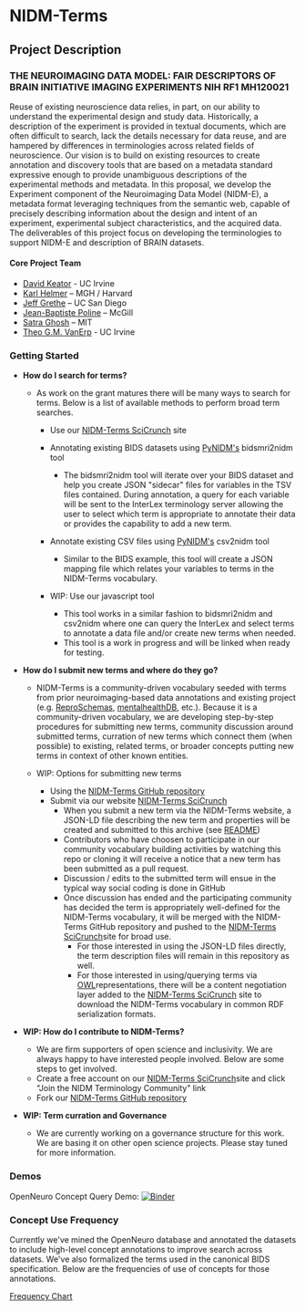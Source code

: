 # NIDM-Terms

## Project Description
### THE NEUROIMAGING DATA MODEL: FAIR DESCRIPTORS OF BRAIN INITIATIVE IMAGING EXPERIMENTS NIH RF1 MH120021

Reuse of existing neuroscience data relies, in part, on our ability to understand the experimental design and study data. Historically, a description of the experiment is provided in textual documents, which are often difficult to search, lack the details necessary for data reuse, and are hampered by differences in terminologies across related fields of neuroscience. Our vision is to build on existing resources to create annotation and discovery tools that are based on a metadata standard expressive enough to provide unambiguous descriptions of the experimental methods and metadata. In this proposal, we develop the Experiment component of the Neuroimaging Data Model (NIDM-E), a metadata format leveraging techniques from the semantic web, capable of precisely describing information about the design and intent of an experiment, experimental subject characteristics, and the acquired data. The deliverables of this project focus on developing the terminologies to support NIDM-E and description of BRAIN datasets.

#### Core Project Team

* [David Keator](www.davidkeator.com) - UC Irvine
* [Karl Helmer](https://www.nmr.mgh.harvard.edu/user/6787) – MGH / Harvard
* [Jeff Grethe](https://profiles.ucsd.edu/jeffrey.grethe) – UC San Diego
* [Jean-Baptiste Poline](https://www.mcgill.ca/neuro/jean-baptiste-poline-0) – McGill
* [Satra Ghosh](https://satra.cogitatum.org/group/) – MIT
* [Theo G.M. VanErp](https://www.faculty.uci.edu/profile.cfm?faculty_id=5812) - UC Irvine

### Getting Started

* **How do I search for terms?**

	* As work on the grant matures there will be many ways to search for terms.  Below is a list of available methods to perform broad term searches.  
		* Use our [NIDM-Terms SciCrunch](https://scicrunch.org/nidm-terms) site 
		* Annotating existing BIDS datasets using [PyNIDM's](https://github.com/INCF-NIDASH/PyNIDM) bidsmri2nidm tool		
			* The bidsmri2nidm tool will iterate over your BIDS dataset and help you create JSON "sidecar" files for variables in the TSV files contained.  During annotation, a query for each variable will be sent to the InterLex terminology server allowing the user to select which term is appropriate to annotate their data or provides the capability to add a new term.
		* Annotate existing CSV files using [PyNIDM's](https://github.com/INCF-NIDASH/PyNIDM) csv2nidm tool
			* Similar to the BIDS example, this tool will create a JSON mapping file which relates your variables to terms in the NIDM-Terms vocabulary.  
		* WIP: Use our javascript tool
		
			* This tool works in a similar fashion to bidsmri2nidm and csv2nidm where one can query the InterLex and select terms to annotate a data file and/or create new terms when needed.
			* This tool is a work in progress and will be linked when ready for testing.
		
* **How do I submit new terms and where do they go?**

	* NIDM-Terms is a community-driven vocabulary seeded with terms from prior neuroimaging-based data annotations and existing project (e.g. [ReproSchemas](https://github.com/ReproNim/reproschema), [mentalhealthDB](https://github.com/ChildMindInstitute/mhdb), etc.).  Because it is a community-driven vocabulary, we are developing step-by-step procedures for submitting new terms, community discussion around submitted terms, curration of new terms which connect them (when possible) to existing, related terms, or broader concepts putting new terms in context of other known entities.	
	* WIP: Options for submitting new terms
	
		* Using the [NIDM-Terms GitHub repository](https://github.com/NIDM-Terms/terms/blob/master/terms/README.md)
		* Submit via our website [NIDM-Terms SciCrunch](https://scicrunch.org/nidm-terms)
			* When you submit a new term via the NIDM-Terms website, a JSON-LD file describing the new term and properties will be created and submitted to this archive (see [README](https://github.com/NIDM-Terms/terms/blob/master/terms/README.md))
			* Contributors who have choosen to participate in our community vocabulary building activities by watching this repo or cloning it will receive a notice that a new term has been submitted as a pull request.
			* Discussion / edits to the submitted term will ensue in the typical way social coding is done in GitHub
			* Once discussion has ended and the participating community has decided the term is appropriately well-defined for the NIDM-Terms vocabulary, it will be merged with the NIDM-Terms GitHub repository and pushed to the [NIDM-Terms SciCrunch](https://scicrunch.org/nidm-terms)site for broad use.
				* For those interested in using the JSON-LD files directly, the term description files will remain in this repository as well.
				* For those interested in using/querying terms via [OWL](https://www.w3.org/OWL/)representations, there will be a content negotiation layer added to the [NIDM-Terms SciCrunch](https://scicrunch.org/nidm-terms) site to download the NIDM-Terms vocabulary in common RDF serialization formats.

* **WIP: How do I contribute to NIDM-Terms?**
	 
	 * We are firm supporters of open science and inclusivity.  We are always happy to have interested people involved. Below are some steps to get involved.
	 * Create a free account on our [NIDM-Terms SciCrunch](https://scicrunch.org/nidm-terms)site and click "Join the NIDM Terminology Community" link
	 * Fork our [NIDM-Terms GitHub repository](https://github.com/NIDM-Terms/terms)

* **WIP: Term curration and Governance**
	* We are currently working on a governance structure for this work.  We are basing it on other open science projects.  Please stay tuned for more information.
	  
### Demos

OpenNeuro Concept Query Demo: [![Binder](https://mybinder.org/badge_logo.svg)](https://mybinder.org/v2/gh/NIDM-Terms/terms/master?filepath=utils%2Fquery_demo)

### Concept Use Frequency

Currently we've mined the OpenNeuro database and annotated the datasets to include high-level concept annotations to improve search across datasets.  We've also formalized the terms used in the canonical BIDS specification.  Below are the frequencies of use of concepts for those annotations. 

[Frequency Chart](https://github.com/NIDM-Terms/terms/blob/master/terms/concept_freq.md) 

